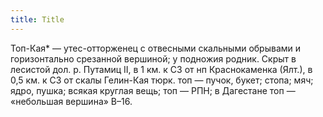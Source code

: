 ```yaml
---
title: Title
---
```


Топ-Кая* — утес-отторженец с отвесными скальными обрывами и горизонтально
срезанной вершиной; у подножия родник. Скрыт в лесистой дол. р. Путамиц II, в 1
км. к СЗ от нп Краснокаменка (Ялт.), в 0,5 км. к СЗ от скалы Гелин-Кая тюрк. топ
— пучок, букет; стопа; мяч; ядро, пушка; всякая круглая вещь; топ — РПН; в
Дагестане топ — «небольшая вершина» В–16.
